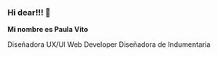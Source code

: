  ### Hi dear!!! 👋 
 
**Mi nombre es Paula Vito**

Diseñadora UX/UI
Web Developer
Diseñadora de Indumentaria
